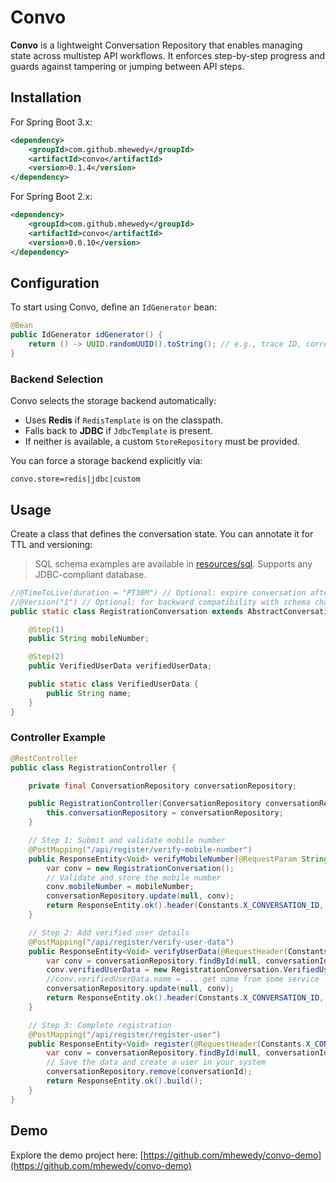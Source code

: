 # Convo

**Convo** is a lightweight Conversation Repository that enables managing state across multistep API workflows.
It enforces step-by-step progress and guards against tampering or jumping between API steps.

## Installation

For Spring Boot 3.x:

```xml
<dependency>
    <groupId>com.github.mhewedy</groupId>
    <artifactId>convo</artifactId>
    <version>0.1.4</version>
</dependency>
```

For Spring Boot 2.x:

```xml
<dependency>
    <groupId>com.github.mhewedy</groupId>
    <artifactId>convo</artifactId>
    <version>0.0.10</version>
</dependency>
```

## Configuration

To start using Convo, define an `IdGenerator` bean:

```java
@Bean
public IdGenerator idGenerator() {
    return () -> UUID.randomUUID().toString(); // e.g., trace ID, correlation ID, etc.
}
```

### Backend Selection
Convo selects the storage backend automatically:

- Uses **Redis** if `RedisTemplate` is on the classpath.
- Falls back to **JDBC** if `JdbcTemplate` is present.
- If neither is available, a custom `StoreRepository` must be provided.

You can force a storage backend explicitly via:
```
convo.store=redis|jdbc|custom
```

## Usage

Create a class that defines the conversation state. You can annotate it for TTL and versioning:

> SQL schema examples are available in [resources/sql](src/main/resources/sql). Supports any JDBC-compliant database.

```java
//@TimeToLive(duration = "PT30M") // Optional: expire conversation after inactivity (default 30 minutes)
//@Version("1") // Optional: for backward compatibility with schema changes (default no version)
public static class RegistrationConversation extends AbstractConversationHolder {

    @Step(1)
    public String mobileNumber;

    @Step(2)
    public VerifiedUserData verifiedUserData;

    public static class VerifiedUserData {
        public String name;
    }
}
```

### Controller Example

```java
@RestController
public class RegistrationController {

    private final ConversationRepository conversationRepository;

    public RegistrationController(ConversationRepository conversationRepository) {
        this.conversationRepository = conversationRepository;
    }

    // Step 1: Submit and validate mobile number
    @PostMapping("/api/register/verify-mobile-number")
    public ResponseEntity<Void> verifyMobileNumber(@RequestParam String mobileNumber) {
        var conv = new RegistrationConversation();
        // Validate and store the mobile number
        conv.mobileNumber = mobileNumber;
        conversationRepository.update(null, conv);
        return ResponseEntity.ok().header(Constants.X_CONVERSATION_ID, conv.id).build();
    }

    // Step 2: Add verified user details
    @PostMapping("/api/register/verify-user-data")
    public ResponseEntity<Void> verifyUserData(@RequestHeader(Constants.X_CONVERSATION_ID) String conversationId) {
        var conv = conversationRepository.findById(null, conversationId, RegistrationConversation.class);
        conv.verifiedUserData = new RegistrationConversation.VerifiedUserData();
        //conv.verifiedUserData.name = ... get name from some service
        conversationRepository.update(null, conv);
        return ResponseEntity.ok().header(Constants.X_CONVERSATION_ID, conversationId).build();
    }

    // Step 3: Complete registration
    @PostMapping("/api/register/register-user")
    public ResponseEntity<Void> register(@RequestHeader(Constants.X_CONVERSATION_ID) String conversationId) {
        var conv = conversationRepository.findById(null, conversationId, RegistrationConversation.class);
        // Save the data and create a user in your system
        conversationRepository.remove(conversationId);
        return ResponseEntity.ok().build();
    }
}
```

## Demo

Explore the demo project here:
[https://github.com/mhewedy/convo-demo](https://github.com/mhewedy/convo-demo)

